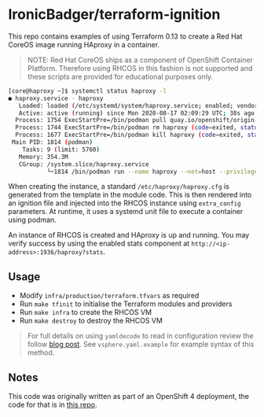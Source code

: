 # IronicBadger/terraform-ignition

This repo contains examples of using Terraform 0.13 to create a Red Hat CoreOS image running HAproxy in a container.

> NOTE: Red Hat CoreOS ships as a component of OpenShift Container Platform. Therefore using RHCOS in this fashion is not supported and these scripts are provided for educational purposes only.

```bash
[core@haproxy ~]$ systemctl status haproxy -l
● haproxy.service - haproxy
   Loaded: loaded (/etc/systemd/system/haproxy.service; enabled; vendor preset: enabled)
   Active: active (running) since Mon 2020-08-17 02:09:29 UTC; 38s ago
  Process: 1754 ExecStartPre=/bin/podman pull quay.io/openshift/origin-haproxy-router (code=exited, status=0/SUCCESS)
  Process: 1744 ExecStartPre=/bin/podman rm haproxy (code=exited, status=1/FAILURE)
  Process: 1677 ExecStartPre=/bin/podman kill haproxy (code=exited, status=125)
 Main PID: 1814 (podman)
    Tasks: 9 (limit: 5760)
   Memory: 354.3M
   CGroup: /system.slice/haproxy.service
           └─1814 /bin/podman run --name haproxy --net=host --privileged --entrypoint=/usr/sbin/haproxy -v /etc/haproxy/haproxy.conf:/var/lib>
```

When creating the instance, a standard `/etc/haproxy/haproxy.cfg` is generated from the template in the module code. This is then rendered into an ignition file and injected into the RHCOS instance using `extra_config` parameters. At runtime, it uses a systemd unit file to execute a container using podman.

An instance of RHCOS is created and HAproxy is up and running. You may verify success by using the enabled stats component at `http://<ip-address>:1936/haproxy?stats`.

## Usage

* Modify `infra/production/terraform.tfvars` as required
* Run `make tfinit` to initialise the Terraform modules and providers
* Run `make infra` to create the RHCOS VM
* Run `make destroy` to destroy the RHCOS VM

> For full details on using `yamldecode` to read in configuration review the follow [blog post](https://blog.ktz.me/store-terraform-secrets-in-yaml-files-with-yamldecode/). See `vsphere.yaml.example` for example syntax of this method.

## Notes

This code was originally written as part of an OpenShift 4 deployment, the code for that is in [this repo](https://github.com/IronicBadger/ocp4).